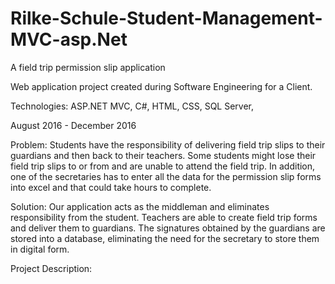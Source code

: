 # Rilke-Schule-Student-Management-MVC-asp.Net
A field trip permission slip application

Web application project created during Software Engineering for a Client. 

Technologies: ASP.NET MVC, C#, HTML, CSS, SQL Server, 

August 2016 - December 2016

Problem: Students have the responsibility of delivering field trip slips to their guardians and then back to their teachers.
         Some students might lose their field trip slips to or from and are unable to attend the field trip.
         In addition, one of the secretaries has to enter all the data for the permission slip forms into excel and 
         that could take hours to complete.
         
Solution: Our application acts as the middleman and eliminates responsibility from the student. Teachers are able to create field trip forms
          and deliver them to guardians. The signatures obtained by the guardians are stored into a database, eliminating the need for the
          secretary to store them in digital form.

Project Description:
